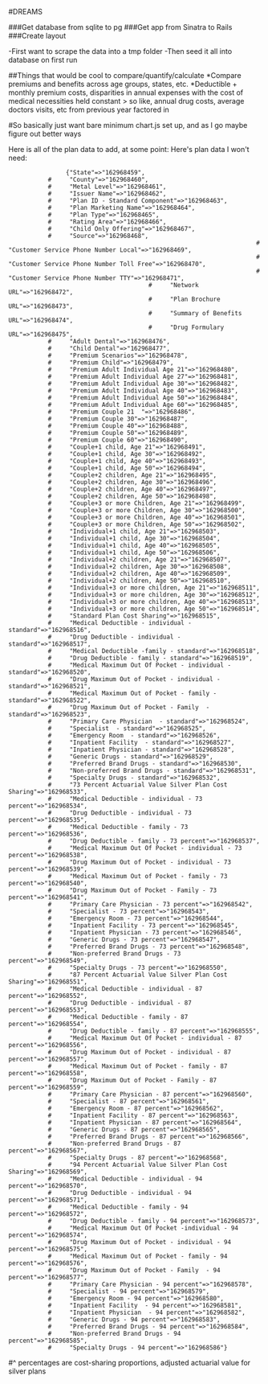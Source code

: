 #DREAMS

###Get database from sqlite to pg
###Get app from Sinatra to Rails
###Create layout

-First want to scrape the data into a tmp folder
-Then seed it all into database on first run



##Things that would be cool to compare/quantify/calculate
*Compare premiums and benefits across age groups, states, etc.
*Deductible + monthly premium costs, disparities in annual expenses with the cost of medical necessities held constant
                                         > so like, annual drug costs, average doctors visits, etc from previous year factored in


#So basically just want bare minimum chart.js set up, and as I go maybe figure out better ways

Here is all of the plan data to add, at some point:                     Here's plan data I won't need:

                    {"State"=>"162968459",
               #     "County"=>"162968460",
               #     "Metal Level"=>"162968461",
               #     "Issuer Name"=>"162968462",
               #     "Plan ID - Standard Component"=>"162968463",
               #     "Plan Marketing Name"=>"162968464",
               #     "Plan Type"=>"162968465",
               #     "Rating Area"=>"162968466",
               #     "Child Only Offering"=>"162968467",
               #     "Source"=>"162968468",
                                                                         #     "Customer Service Phone Number Local"=>"162968469",
                                                                         #     "Customer Service Phone Number Toll Free"=>"162968470",
                                                                         #     "Customer Service Phone Number TTY"=>"162968471",
                                           #     "Network URL"=>"162968472",
                                           #     "Plan Brochure URL"=>"162968473",
                                           #     "Summary of Benefits URL"=>"162968474",
                                           #     "Drug Formulary URL"=>"162968475",
               #     "Adult Dental"=>"162968476",
               #     "Child Dental"=>"162968477",
               #     "Premium Scenarios"=>"162968478",
               #     "Premium Child"=>"162968479",
               #     "Premium Adult Individual Age 21"=>"162968480",
               #     "Premium Adult Individual Age 27"=>"162968481",
               #     "Premium Adult Individual Age 30"=>"162968482",
               #     "Premium Adult Individual Age 40"=>"162968483",
               #     "Premium Adult Individual Age 50"=>"162968484",
               #     "Premium Adult Individual Age 60"=>"162968485",
               #     "Premium Couple 21  "=>"162968486",
               #     "Premium Couple 30"=>"162968487",
               #     "Premium Couple 40"=>"162968488",
               #     "Premium Couple 50"=>"162968489",
               #     "Premium Couple 60"=>"162968490",
               #     "Couple+1 child, Age 21"=>"162968491",
               #     "Couple+1 child, Age 30"=>"162968492",
               #     "Couple+1 child, Age 40"=>"162968493",
               #     "Couple+1 child, Age 50"=>"162968494",
               #     "Couple+2 children, Age 21"=>"162968495",
               #     "Couple+2 children, Age 30"=>"162968496",
               #     "Couple+2 children, Age 40"=>"162968497",
               #     "Couple+2 children, Age 50"=>"162968498",
               #     "Couple+3 or more Children, Age 21"=>"162968499",
               #     "Couple+3 or more Children, Age 30"=>"162968500",
               #     "Couple+3 or more Children, Age 40"=>"162968501",
               #     "Couple+3 or more Children, Age 50"=>"162968502",
               #     "Individual+1 child, Age 21"=>"162968503",
               #     "Individual+1 child, Age 30"=>"162968504",
               #     "Individual+1 child, Age 40"=>"162968505",
               #     "Individual+1 child, Age 50"=>"162968506",
               #     "Individual+2 children, Age 21"=>"162968507",
               #     "Individual+2 children, Age 30"=>"162968508",
               #     "Individual+2 children, Age 40"=>"162968509",
               #     "Individual+2 children, Age 50"=>"162968510",
               #     "Individual+3 or more children, Age 21"=>"162968511",
               #     "Individual+3 or more children, Age 30"=>"162968512",
               #     "Individual+3 or more children, Age 40"=>"162968513",
               #     "Individual+3 or more children, Age 50"=>"162968514",
               #     "Standard Plan Cost Sharing"=>"162968515",
               #     "Medical Deductible - individual - standard"=>"162968516",
               #     "Drug Deductible - individual - standard"=>"162968517",
               #     "Medical Deductible -family - standard"=>"162968518",
               #     "Drug Deductible - family - standard"=>"162968519",
               #     "Medical Maximum Out Of Pocket - individual - standard"=>"162968520",
               #     "Drug Maximum Out of Pocket - individual - standard"=>"162968521",
               #     "Medical Maximum Out of Pocket - family - standard"=>"162968522",
               #     "Drug Maximum Out of Pocket - Family  - standard"=>"162968523",
               #     "Primary Care Physician  - standard"=>"162968524",
               #     "Specialist  - standard"=>"162968525",
               #     "Emergency Room  - standard"=>"162968526",
               #     "Inpatient Facility  - standard"=>"162968527",
               #     "Inpatient Physician - standard"=>"162968528",
               #     "Generic Drugs - standard"=>"162968529",
               #     "Preferred Brand Drugs - standard"=>"162968530",
               #     "Non-preferred Brand Drugs - standard"=>"162968531",
               #     "Specialty Drugs - standard"=>"162968532",
               #     "73 Percent Actuarial Value Silver Plan Cost Sharing"=>"162968533",
               #     "Medical Deductible - individual - 73 percent"=>"162968534",
               #     "Drug Deductible - individual - 73 percent"=>"162968535",
               #     "Medical Deductible - family - 73 percent"=>"162968536",
               #     "Drug Deductible - family - 73 percent"=>"162968537",
               #     "Medical Maximum Out Of Pocket - individual - 73 percent"=>"162968538",
               #     "Drug Maximum Out of Pocket - individual - 73 percent"=>"162968539",
               #     "Medical Maximum Out of Pocket - family - 73 percent"=>"162968540",
               #     "Drug Maximum Out of Pocket - Family - 73 percent"=>"162968541",
               #     "Primary Care Physician - 73 percent"=>"162968542",
               #     "Specialist - 73 percent"=>"162968543",
               #     "Emergency Room - 73 percent"=>"162968544",
               #     "Inpatient Facility - 73 percent"=>"162968545",
               #     "Inpatient Physician - 73 percent"=>"162968546",
               #     "Generic Drugs - 73 percent"=>"162968547",
               #     "Preferred Brand Drugs - 73 percent"=>"162968548",
               #     "Non-preferred Brand Drugs - 73 percent"=>"162968549",
               #     "Specialty Drugs - 73 percent"=>"162968550",
               #     "87 Percent Actuarial Value Silver Plan Cost Sharing"=>"162968551",
               #     "Medical Deductible - individual - 87 percent"=>"162968552",
               #     "Drug Deductible - individual - 87 percent"=>"162968553",
               #     "Medical Deductible - family - 87 percent"=>"162968554",
               #     "Drug Deductible - family - 87 percent"=>"162968555",
               #     "Medical Maximum Out Of Pocket - individual - 87 percent"=>"162968556",
               #     "Drug Maximum Out of Pocket - individual - 87 percent"=>"162968557",
               #     "Medical Maximum Out of Pocket - family - 87 percent"=>"162968558",
               #     "Drug Maximum Out of Pocket - Family - 87 percent"=>"162968559",
               #     "Primary Care Physician - 87 percent"=>"162968560",
               #     "Specialist - 87 percent"=>"162968561",
               #     "Emergency Room - 87 percent"=>"162968562",
               #     "Inpatient Facility - 87 percent"=>"162968563",
               #     "Inpatient Physician - 87 percent"=>"162968564",
               #     "Generic Drugs - 87 percent"=>"162968565",
               #     "Preferred Brand Drugs - 87 percent"=>"162968566",
               #     "Non-preferred Brand Drugs - 87 percent"=>"162968567",
               #     "Specialty Drugs - 87 percent"=>"162968568",
               #     "94 Percent Actuarial Value Silver Plan Cost Sharing"=>"162968569",
               #     "Medical Deductible - individual - 94 percent"=>"162968570",
               #     "Drug Deductible - individual - 94 percent"=>"162968571",
               #     "Medical Deductible - family - 94 percent"=>"162968572",
               #     "Drug Deductible - family - 94 percent"=>"162968573",
               #     "Medical Maximum Out Of Pocket -individual - 94 percent"=>"162968574",
               #     "Drug Maximum Out of Pocket - individual - 94 percent"=>"162968575",
               #     "Medical Maximum Out of Pocket - family - 94 percent"=>"162968576",
               #     "Drug Maximum Out of Pocket - Family  - 94 percent"=>"162968577",
               #     "Primary Care Physician - 94 percent"=>"162968578",
               #     "Specialist - 94 percent"=>"162968579",
               #     "Emergency Room - 94 percent"=>"162968580",
               #     "Inpatient Facility  - 94 percent"=>"162968581",
               #     "Inpatient Physician  - 94 percent"=>"162968582",
               #     "Generic Drugs - 94 percent"=>"162968583",
               #     "Preferred Brand Drugs - 94 percent"=>"162968584",
               #     "Non-preferred Brand Drugs - 94 percent"=>"162968585",
               #     "Specialty Drugs - 94 percent"=>"162968586"}


#^ percentages are cost-sharing proportions, adjusted actuarial value for silver plans
